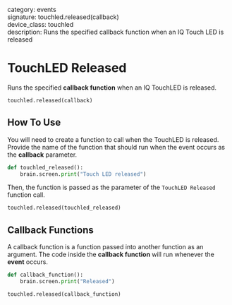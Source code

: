 category: events  
signature: touchled.released(callback)  
device_class: touchled  
description: Runs the specified callback function when an IQ Touch LED is released  

# TouchLED Released

Runs the specified **callback function** when an IQ TouchLED is released.

```python
touchled.released(callback)
```

## How To Use

You will need to create a function to call when the TouchLED is released. Provide the name of the function that should run when the event occurs as the **callback** parameter.

```python
def touchled_released():
    brain.screen.print("Touch LED released")
```

Then, the function is passed as the parameter of the `TouchLED Released` function call.

```python
touchled.released(touchled_released)
```

## Callback Functions

A callback function is a function passed into another function as an argument. The code inside the **callback function** will run whenever the **event** occurs. 

```python
def callback_function():
    brain.screen.print("Released")

touchled.released(callback_function)
```

<advanced>
</advanced>